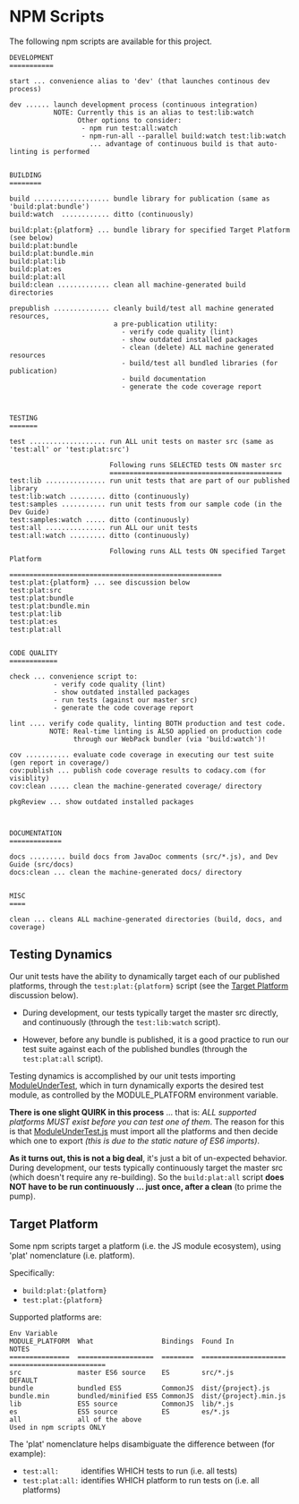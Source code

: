 # NPM Scripts

The following npm scripts are available for this project.

```
DEVELOPMENT
===========

start ... convenience alias to 'dev' (that launches continous dev process)

dev ...... launch development process (continuous integration)
           NOTE: Currently this is an alias to test:lib:watch
                 Other options to consider: 
                  - npm run test:all:watch
                  - npm-run-all --parallel build:watch test:lib:watch
                    ... advantage of continuous build is that auto-linting is performed


BUILDING
========

build ................... bundle library for publication (same as 'build:plat:bundle')
build:watch  ............ ditto (continuously)

build:plat:{platform} ... bundle library for specified Target Platform (see below)
build:plat:bundle
build:plat:bundle.min
build:plat:lib
build:plat:es
build:plat:all
build:clean ............. clean all machine-generated build directories

prepublish .............. cleanly build/test all machine generated resources,
                          a pre-publication utility:
                            - verify code quality (lint)
                            - show outdated installed packages
                            - clean (delete) ALL machine generated resources
                            - build/test all bundled libraries (for publication)
                            - build documentation
                            - generate the code coverage report



TESTING
=======

test ................... run ALL unit tests on master src (same as 'test:all' or 'test:plat:src')

                         Following runs SELECTED tests ON master src
                         ===========================================
test:lib ............... run unit tests that are part of our published library
test:lib:watch ......... ditto (continuously)
test:samples ........... run unit tests from our sample code (in the Dev Guide)
test:samples:watch ..... ditto (continuously)
test:all ............... run ALL our unit tests
test:all:watch ......... ditto (continuously)

                         Following runs ALL tests ON specified Target Platform
                         =====================================================
test:plat:{platform} ... see discussion below
test:plat:src
test:plat:bundle
test:plat:bundle.min
test:plat:lib
test:plat:es
test:plat:all


CODE QUALITY
============

check ... convenience script to:
           - verify code quality (lint)
           - show outdated installed packages
           - run tests (against our master src)
           - generate the code coverage report

lint .... verify code quality, linting BOTH production and test code.
          NOTE: Real-time linting is ALSO applied on production code
                through our WebPack bundler (via 'build:watch')!

cov ........... evaluate code coverage in executing our test suite (gen report in coverage/)
cov:publish ... publish code coverage results to codacy.com (for visiblity)
cov:clean ..... clean the machine-generated coverage/ directory

pkgReview ... show outdated installed packages



DOCUMENTATION
=============

docs ......... build docs from JavaDoc comments (src/*.js), and Dev Guide (src/docs)
docs:clean ... clean the machine-generated docs/ directory


MISC
====

clean ... cleans ALL machine-generated directories (build, docs, and coverage)
```



## Testing Dynamics

Our unit tests have the ability to dynamically target each of our
published platforms, through the `test:plat:{platform}` script (see the
[Target Platform](#target-platform) discussion below).

- During development, our tests typically target the master src
  directly, and continuously (through the `test:lib:watch` script).
  
- However, before any bundle is published, it is a good practice to run
  our test suite against each of the published bundles (through the
  `test:plat:all` script).

Testing dynamics is accomplished by our unit tests importing
[ModuleUnderTest](src/tooling/ModuleUnderTest.js), which in turn
dynamically exports the desired test module, as controlled by the
MODULE_PLATFORM environment variable.

**There is one slight QUIRK in this process** ... that is: *ALL
supported platforms MUST exist before you can test one of them*.  The
reason for this is that
[ModuleUnderTest.js](src/tooling/ModuleUnderTest.js) must import all
the platforms and then decide which one to export *(this is due to the
static nature of ES6 imports)*.

**As it turns out, this is not a big deal**, it's just a bit of
un-expected behavior.  During development, our tests typically
continuously target the master src (which doesn't require any
re-building).  So the `build:plat:all` script **does NOT have to be run
continuously ... just once, after a clean** (to prime the pump).




## Target Platform

Some npm scripts target a platform (i.e. the JS module ecosystem),
using 'plat' nomenclature (i.e. platform).

Specifically:

 - `build:plat:{platform}`
 - `test:plat:{platform}`

Supported platforms are:

```
Env Variable
MODULE_PLATFORM  What                 Bindings  Found In               NOTES                   
===============  ===================  ========  =====================  ========================
src              master ES6 source    ES        src/*.js               DEFAULT                 
bundle           bundled ES5          CommonJS  dist/{project}.js                              
bundle.min       bundled/minified ES5 CommonJS  dist/{project}.min.js                          
lib              ES5 source           CommonJS  lib/*.js                                       
es               ES5 source           ES        es/*.js                                        
all              all of the above                                      Used in npm scripts ONLY
```

The 'plat' nomenclature helps disambiguate the difference between (for example):
 - `test:all:     ` identifies WHICH tests to run (i.e. all tests)
 - `test:plat:all:` identifies WHICH platform to run tests on (i.e. all platforms)
